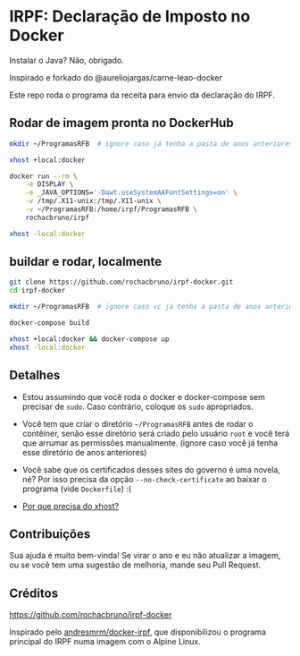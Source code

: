 # IRPF: Declaração de Imposto no Docker
Instalar o Java? Não, obrigado.

Inspirado e forkado do @aureliojargas/carne-leao-docker

Este repo roda o programa da receita para envio da declaração do IRPF.


## Rodar de imagem pronta no DockerHub

```bash
mkdir ~/ProgramasRFB  # ignore caso já tenha a pasta de anos anteriores

xhost +local:docker

docker run --rm \
    -e DISPLAY \
    -e _JAVA_OPTIONS='-Dawt.useSystemAAFontSettings=on' \
    -v /tmp/.X11-unix:/tmp/.X11-unix \
    -v ~/ProgramasRFB:/home/irpf/ProgramasRFB \
    rochacbruno/irpf

xhost -local:docker
```

## buildar e rodar, localmente

```bash
git clone https://github.com/rochacbruno/irpf-docker.git
cd irpf-docker

mkdir ~/ProgramasRFB  # ignore caso vc ja tenha a pasta de anos anteriores

docker-compose build

xhost +local:docker && docker-compose up
xhost -local:docker
```

## Detalhes

- Estou assumindo que você roda o docker e docker-compose sem precisar de `sudo`. Caso contrário, coloque os `sudo` apropriados.

- Você tem que criar o diretório `~/ProgramasRFB` antes de rodar o contêiner, senão esse diretório será criado pelo usuário `root` e você terá que arrumar as permissões manualmente. (ignore caso você já tenha esse diretório de anos anteriores)

- Você sabe que os certificados desses sites do governo é uma novela, né? Por isso precisa da opção `--no-check-certificate` ao baixar o programa (vide `Dockerfile`) :(

- [Por que precisa do xhost?](http://wiki.ros.org/docker/Tutorials/GUI)

## Contribuições

Sua ajuda é muito bem-vinda! Se virar o ano e eu não atualizar a imagem, ou se você tem uma sugestão de melhoria, mande seu Pull Request.

## Créditos

https://github.com/rochacbruno/irpf-docker

Inspirado pelo [andresmrm/docker-irpf](https://github.com/andresmrm/docker-irpf), que disponibilizou o programa principal do IRPF numa imagem com o Alpine Linux.
